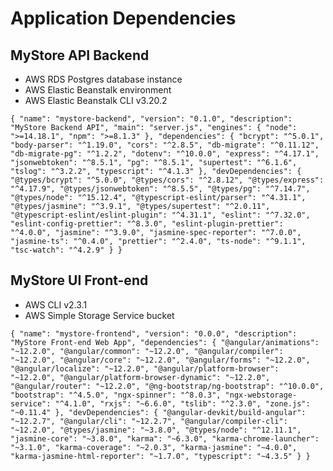 # Application Dependencies

## MyStore API Backend

- AWS RDS Postgres database instance
- AWS Elastic Beanstalk environment
- AWS Elastic Beanstalk CLI v3.20.2

`{ "name": "mystore-backend", "version": "0.1.0", "description": "MyStore Backend API", "main": "server.js", "engines": { "node": ">=14.18.1", "npm": ">=8.1.3" }, "dependencies": { "bcrypt": "^5.0.1", "body-parser": "^1.19.0", "cors": "^2.8.5", "db-migrate": "^0.11.12", "db-migrate-pg": "^1.2.2", "dotenv": "^10.0.0", "express": "^4.17.1", "jsonwebtoken": "^8.5.1", "pg": "^8.5.1", "supertest": "^6.1.6", "tslog": "^3.2.2", "typescript": "^4.1.3" }, "devDependencies": { "@types/bcrypt": "^5.0.0", "@types/cors": "^2.8.12", "@types/express": "^4.17.9", "@types/jsonwebtoken": "^8.5.5", "@types/pg": "^7.14.7", "@types/node": "^15.12.4", "@typescript-eslint/parser": "^4.31.1", "@types/jasmine": "^3.9.1", "@types/supertest": "^2.0.11", "@typescript-eslint/eslint-plugin": "^4.31.1", "eslint": "^7.32.0", "eslint-config-prettier": "^8.3.0", "eslint-plugin-prettier": "^4.0.0", "jasmine": "^3.9.0", "jasmine-spec-reporter": "^7.0.0", "jasmine-ts": "^0.4.0", "prettier": "^2.4.0", "ts-node": "^9.1.1", "tsc-watch": "^4.2.9" } }`

## MyStore UI Front-end

- AWS CLI v2.3.1
- AWS Simple Storage Service bucket

`{ "name": "mystore-frontend", "version": "0.0.0", "description": "MyStore Front-end Web App", "dependencies": { "@angular/animations": "~12.2.0", "@angular/common": "~12.2.0", "@angular/compiler": "~12.2.0", "@angular/core": "~12.2.0", "@angular/forms": "~12.2.0", "@angular/localize": "~12.2.0", "@angular/platform-browser": "~12.2.0", "@angular/platform-browser-dynamic": "~12.2.0", "@angular/router": "~12.2.0", "@ng-bootstrap/ng-bootstrap": "^10.0.0", "bootstrap": "^4.5.0", "ngx-spinner": "^8.0.3", "ngx-webstorage-service": "^4.1.0", "rxjs": "~6.6.0", "tslib": "^2.3.0", "zone.js": "~0.11.4" }, "devDependencies": { "@angular-devkit/build-angular": "~12.2.7", "@angular/cli": "~12.2.7", "@angular/compiler-cli": "~12.2.0", "@types/jasmine": "~3.8.0", "@types/node": "^12.11.1", "jasmine-core": "~3.8.0", "karma": "~6.3.0", "karma-chrome-launcher": "~3.1.0", "karma-coverage": "~2.0.3", "karma-jasmine": "~4.0.0", "karma-jasmine-html-reporter": "~1.7.0", "typescript": "~4.3.5" } } `
